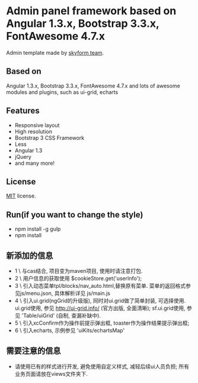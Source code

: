 # Admin panel framework based on Angular 1.3.x, Bootstrap 3.3.x, FontAwesome 4.7.x

Admin template made by [skyform team](http://www.skycloudsoftware.com/).

## Based on
Angular 1.3.x, Bootstrap 3.3.x, FontAwesome 4.7.x and lots of awesome modules and plugins, such as ui-grid, echarts

## Features
* Responsive layout
* High resolution
* Bootstrap 3 CSS Framework
* Less
* Angular 1.3
* jQuery
* and many more!

## License
[MIT](LICENSE.txt) license.

## Run(if you want to change the style)
* npm install -g gulp
* npm install

## 新添加的信息
* 1 \ 与cas结合, 项目变为maven项目, 使用时请注意打包.
* 2 \ 用户信息的获取使用 $cookieStore.get('userInfo');
* 3 \ 引入动态菜单tpl/blocks/nav_auto.html,替换原有菜单. 菜单的返回格式参见js/menu.json, 具体解析详见 js/main.js
* 4 \ 引入ui.grid(ngGrid的升级版), 同时对ui.grid做了简单封装, 可选择使用.
    ui.grid使用, 参见 http://ui-grid.info/ (官方出版, 全面清晰);
    sf.ui.grid使用, 参见 'Table/uiGrid' (自制, 查漏补缺中).
* 5 \ 引入xcConfirm作为操作前提示弹出框, toaster作为操作结果提示弹出框;
* 6 \ 引入echarts, 示例参见 'uiKits/echartsMap'
## 需要注意的信息
* 请使用已有的样式进行开发, 避免使用自定义样式, 减轻后续ui人员负担; 所有业务页面请放在views文件夹下.

